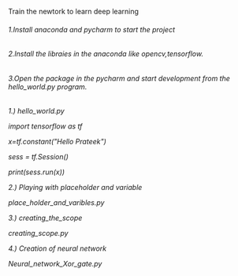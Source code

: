 Train the newtork to learn deep learning 

<h6/> 1.Install anaconda and pycharm to start the project <h6/> 
2.Install the libraies in the anaconda like opencv,tensorflow.<h6/> 
3.Open the package in the pycharm and start development from the hello_world.py program.<h6/>

1.) hello_world.py <br/>
<p>
import tensorflow as tf 

x=tf.constant("Hello Prateek")

sess = tf.Session()

print(sess.run(x))
<p/>

2.) Playing with placeholder and variable <br/>
<p>place_holder_and_varibles.py 
  
3.) creating_the_scope <br/>
<p>creating_scope.py<p/>

4.) Creation of neural network <br/>
<p>Neural_network_Xor_gate.py<p/>




